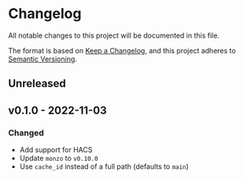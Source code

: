 # Changelog

All notable changes to this project will be documented in this file.

The format is based on [Keep a Changelog](https://keepachangelog.com), and this project adheres to [Semantic Versioning](https://semver.org).

## Unreleased

## v0.1.0 - 2022-11-03

### Changed
- Add support for HACS
- Update `monzo` to `v0.10.0`
- Use `cache_id` instead of a full path (defaults to `main`)
